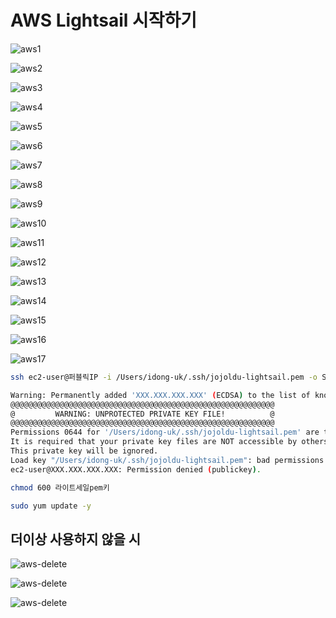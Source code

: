 # AWS Lightsail 시작하기

![aws1](./images/aws1.png)

![aws2](./images/aws2.png)

![aws3](./images/aws3.png)

![aws4](./images/aws4.png)

![aws5](./images/aws5.png)

![aws6](./images/aws6.png)

![aws7](./images/aws7.png)

![aws8](./images/aws8.png)

![aws9](./images/aws9.png)

![aws10](./images/aws10.png)

![aws11](./images/aws11.png)

![aws12](./images/aws12.png)

![aws13](./images/aws13.png)

![aws14](./images/aws14.png)

![aws15](./images/aws15.png)

![aws16](./images/aws16.png)

![aws17](./images/aws17.png)

```bash
ssh ec2-user@퍼블릭IP -i /Users/idong-uk/.ssh/jojoldu-lightsail.pem -o StrictHostKeyChecking=no
```

```bash
Warning: Permanently added 'XXX.XXX.XXX.XXX' (ECDSA) to the list of known hosts.
@@@@@@@@@@@@@@@@@@@@@@@@@@@@@@@@@@@@@@@@@@@@@@@@@@@@@@@@@@@
@         WARNING: UNPROTECTED PRIVATE KEY FILE!          @
@@@@@@@@@@@@@@@@@@@@@@@@@@@@@@@@@@@@@@@@@@@@@@@@@@@@@@@@@@@
Permissions 0644 for '/Users/idong-uk/.ssh/jojoldu-lightsail.pem' are too open.
It is required that your private key files are NOT accessible by others.
This private key will be ignored.
Load key "/Users/idong-uk/.ssh/jojoldu-lightsail.pem": bad permissions
ec2-user@XXX.XXX.XXX.XXX: Permission denied (publickey).
```

```bash
chmod 600 라이트세일pem키
```


```bash
sudo yum update -y
```




 
## 더이상 사용하지 않을 시

![aws-delete](./images/aws-delete-eip1.png)

![aws-delete](./images/aws-delete-eip2.png)

![aws-delete](./images/aws-delete.png)